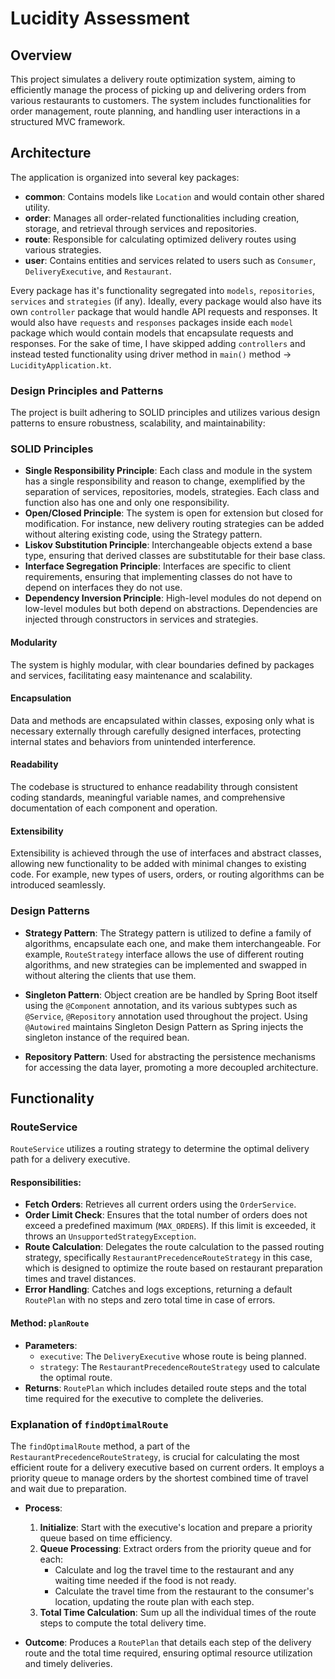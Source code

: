 # Lucidity Assessment

## Overview
This project simulates a delivery route optimization system, aiming to efficiently manage the process of picking up and delivering orders from various restaurants to customers. 
The system includes functionalities for order management, route planning, and handling user interactions in a structured MVC framework.

## Architecture
The application is organized into several key packages:
- **common**: Contains models like `Location` and would contain other shared utility.
- **order**: Manages all order-related functionalities including creation, storage, and retrieval through services and repositories.
- **route**: Responsible for calculating optimized delivery routes using various strategies.
- **user**: Contains entities and services related to users such as `Consumer`, `DeliveryExecutive`, and `Restaurant`.

Every package has it's functionality segregated into `models`, `repositories`, `services` and `strategies` (if any). Ideally, every package would also have its own `controller` package that would handle API requests and responses. 
It would also have `requests` and `responses` packages inside each `model` package which would contain models that encapsulate requests and responses. For the sake of time, I have skipped adding `controllers` and instead tested 
functionality using driver method in `main()` method -> `LucidityApplication.kt`. 

### Design Principles and Patterns
The project is built adhering to SOLID principles and utilizes various design patterns to ensure robustness, scalability, and maintainability:

### SOLID Principles
- **Single Responsibility Principle**: Each class and module in the system has a single responsibility and reason to change, exemplified by the separation of services, repositories, models, strategies. Each class and function also has one and only one responsibility.
- **Open/Closed Principle**: The system is open for extension but closed for modification. For instance, new delivery routing strategies can be added without altering existing code, using the Strategy pattern.
- **Liskov Substitution Principle**: Interchangeable objects extend a base type, ensuring that derived classes are substitutable for their base class.
- **Interface Segregation Principle**: Interfaces are specific to client requirements, ensuring that implementing classes do not have to depend on interfaces they do not use. 
- **Dependency Inversion Principle**: High-level modules do not depend on low-level modules but both depend on abstractions. Dependencies are injected through constructors in services and strategies.

#### Modularity
The system is highly modular, with clear boundaries defined by packages and services, facilitating easy maintenance and scalability.

#### Encapsulation
Data and methods are encapsulated within classes, exposing only what is necessary externally through carefully designed interfaces, protecting internal states and behaviors from unintended interference.

#### Readability
The codebase is structured to enhance readability through consistent coding standards, meaningful variable names, and comprehensive documentation of each component and operation.

#### Extensibility
Extensibility is achieved through the use of interfaces and abstract classes, allowing new functionality to be added with minimal changes to existing code. For example, new types of users, orders, or routing algorithms can be introduced seamlessly.

### Design Patterns

- **Strategy Pattern**: The Strategy pattern is utilized to define a family of algorithms, encapsulate each one, and make them interchangeable. For example, `RouteStrategy` interface allows the use of different routing algorithms, and new strategies
can be implemented and swapped in without altering the clients that use them.

- **Singleton Pattern**: Object creation are be handled by Spring Boot itself using the `@Component` annotation, and its various subtypes such as `@Service`, `@Repository` annotation used throughout the project. Using `@Autowired` maintains Singleton Design Pattern as 
Spring injects the singleton instance of the required bean.

- **Repository Pattern**: Used for abstracting the persistence mechanisms for accessing the data layer, promoting a more decoupled architecture.

## Functionality

### RouteService

`RouteService` utilizes a routing strategy to determine the optimal delivery path for a delivery executive.

#### Responsibilities:
- **Fetch Orders**: Retrieves all current orders using the `OrderService`.
- **Order Limit Check**: Ensures that the total number of orders does not exceed a predefined maximum (`MAX_ORDERS`). If this limit is exceeded, it throws an `UnsupportedStrategyException`.
- **Route Calculation**: Delegates the route calculation to the passed routing strategy, specifically `RestaurantPrecedenceRouteStrategy` in this case, which is designed to optimize the route based on restaurant preparation times and travel distances.
- **Error Handling**: Catches and logs exceptions, returning a default `RoutePlan` with no steps and zero total time in case of errors.

#### Method: `planRoute`
- **Parameters**:
    - `executive`: The `DeliveryExecutive` whose route is being planned.
    - `strategy`: The `RestaurantPrecedenceRouteStrategy` used to calculate the optimal route.
- **Returns**: `RoutePlan` which includes detailed route steps and the total time required for the executive to complete the deliveries.

### Explanation of `findOptimalRoute`

The `findOptimalRoute` method, a part of the `RestaurantPrecedenceRouteStrategy`, is crucial for calculating the most efficient route for a delivery executive based on current orders. 
It employs a priority queue to manage orders by the shortest combined time of travel and wait due to preparation.

- **Process**:
    1. **Initialize**: Start with the executive's location and prepare a priority queue based on time efficiency.
    2. **Queue Processing**: Extract orders from the priority queue and for each:
        - Calculate and log the travel time to the restaurant and any waiting time needed if the food is not ready.
        - Calculate the travel time from the restaurant to the consumer's location, updating the route plan with each step.
    3. **Total Time Calculation**: Sum up all the individual times of the route steps to compute the total delivery time.

- **Outcome**: Produces a `RoutePlan` that details each step of the delivery route and the total time required, ensuring optimal resource utilization and timely deliveries.
